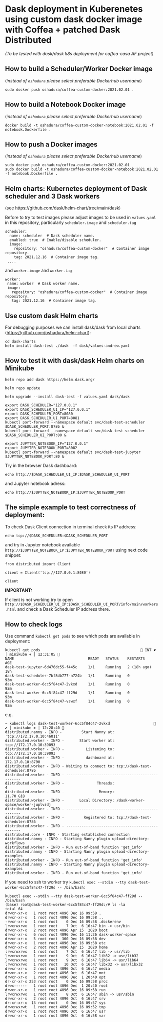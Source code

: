 # Dask deployment in Kuberenetes using custom dask docker image with Coffea + patched Dask Distributed
_(To be tested with dask/dask k8s deployment for coffea-casa AF project)_


## How to build a Scheduler/Worker Docker image

(_instead of `oshadura` please select preferable Dockerhub username_)

```
sudo docker push oshadura/coffea-custom-docker:2021.02.01 .
```

## How to build a Notebook Docker image

(_instead of `oshadura` please select preferable Dockerhub username_)

```
docker build -t oshadura/coffea-custom-docker-notebook:2021.02.01 -f notebook.Dockerfile .
```

## How to push a Docker images

(_instead of `oshadura` please select preferable Dockerhub username_)

```
sudo docker push oshadura/coffea-custom-docker:2021.02.01
sudo docker build -t oshadura/coffea-custom-docker-notebook:2021.02.01 -f notebook.Dockerfile .
```

## Helm charts: Kubernetes deployment of Dask scheduler and 3 Dask workers

(see https://github.com/dask/helm-chart/tree/main/dask)

Before to try to test images please adjust images to be used in `values.yaml` in this repository, particularly `scheduler.image` and `scheduler.tag`

```
scheduler:
  name: scheduler  # Dask scheduler name.
  enabled: true  # Enable/disable scheduler.
  image:
    repository: "oshadura/coffea-custom-docker"  # Container image repository.
    tag: 2021.12.16  # Container image tag.
 ....
 ```
 
 and `worker.image` and `worker.tag`
 
 ```
 worker:
  name: worker  # Dask worker name.
  image:
    repository: "oshadura/coffea-custom-docker"  # Container image repository.
    tag: 2021.12.16  # Container image tag.
 ```
 
## Use custom dask Helm charts

For debugging purposes we can install dask/dask from local charts (https://github.com/oshadura/helm-chart):

```
cd dask-charts
helm install dask-test ./dask  -f dask/values-andrew.yaml

```
 
## How to test it with dask/dask Helm charts on Minikube 

```
helm repo add dask https://helm.dask.org/

helm repo update

helm upgrade --install dask-test -f values.yaml dask/dask

export DASK_SCHEDULER="127.0.0.1"
export DASK_SCHEDULER_UI_IP="127.0.0.1"
export DASK_SCHEDULER_PORT=8080
export DASK_SCHEDULER_UI_PORT=8081
kubectl port-forward --namespace default svc/dask-test-scheduler $DASK_SCHEDULER_PORT:8786 &
kubectl port-forward --namespace default svc/dask-test-scheduler $DASK_SCHEDULER_UI_PORT:80 &

export JUPYTER_NOTEBOOK_IP="127.0.0.1"
export JUPYTER_NOTEBOOK_PORT=8082
kubectl port-forward --namespace default svc/dask-test-jupyter $JUPYTER_NOTEBOOK_PORT:80 &
```

Try in the browser Dask dashboard:
```
echo http://$DASK_SCHEDULER_UI_IP:$DASK_SCHEDULER_UI_PORT
```
and  Jupyter notebook adress:
```
echo http://$JUPYTER_NOTEBOOK_IP:$JUPYTER_NOTEBOOK_PORT
```

## The simple example to test correctness of deployment:

To check Dask Client connection in terminal check its IP address:
```
echo tcp://$DASK_SCHEDULER:$DASK_SCHEDULER_PORT
```
and try in Jupyter notebook available `http://$JUPYTER_NOTEBOOK_IP:$JUPYTER_NOTEBOOK_PORT` using next code snippet:

```
from distributed import Client

client = Client('tcp://127.0.0.1:8080')

client
```

__IMPORTANT:__

If client is not working try to open `http://$DASK_SCHEDULER_UI_IP:$DASK_SCHEDULER_UI_PORT/info/main/workers.html` and check a Dask Scheduler IP address there.

## How to check logs

Use command `kubectl get pods` to see which pods are available in deployment:

```
kubectl get pods                                               INT ✘ │ minikube ⎈ │ 12:31:05 
NAME                                  READY   STATUS    RESTARTS      AGE
dask-test-jupyter-6d476dc55-f445c     1/1     Running   2 (18h ago)   18h
dask-test-scheduler-7bf8db777-n724b   1/1     Running   0             93m
dask-test-worker-6cc5f84c47-2vkxd     1/1     Running   0             92m
dask-test-worker-6cc5f84c47-ff29d     1/1     Running   0             93m
dask-test-worker-6cc5f84c47-vswxf     1/1     Running   0             92m
```
e.g.

```
~ kubectl logs dask-test-worker-6cc5f84c47-2vkxd                     ✔ │ minikube ⎈ │ 12:28:40 
distributed.nanny - INFO -         Start Nanny at: 'tcp://172.17.0.10:46011'
distributed.worker - INFO -       Start worker at:    tcp://172.17.0.10:39093
distributed.worker - INFO -          Listening to:    tcp://172.17.0.10:39093
distributed.worker - INFO -          dashboard at:           172.17.0.10:8790
distributed.worker - INFO - Waiting to connect to: tcp://dask-test-scheduler:8786
distributed.worker - INFO - -------------------------------------------------
distributed.worker - INFO -               Threads:                          4
distributed.worker - INFO -                Memory:                  11.70 GiB
distributed.worker - INFO -       Local Directory: /dask-worker-space/worker-juplvzdj
distributed.worker - INFO - -------------------------------------------------
distributed.worker - INFO -         Registered to: tcp://dask-test-scheduler:8786
distributed.worker - INFO - -------------------------------------------------
distributed.core - INFO - Starting established connection
distributed.nanny - INFO - Starting Nanny plugin upload-directory-workflows
distributed.worker - INFO - Run out-of-band function 'get_info'
distributed.nanny - INFO - Starting Nanny plugin upload-directory-examples
distributed.worker - INFO - Run out-of-band function 'get_info'
distributed.nanny - INFO - Starting Nanny plugin upload-directory-examples
distributed.worker - INFO - Run out-of-band function 'get_info'
```
If you need to ssh to worker try `kubectl exec --stdin --tty dask-test-worker-6cc5f84c47-ff29d -- /bin/bash`:
```
kubectl exec --stdin --tty dask-test-worker-6cc5f84c47-ff29d -- /bin/bash
(base) root@dask-test-worker-6cc5f84c47-ff29d:/# ls -la
total 64
drwxr-xr-x   1 root root 4096 Dec 16 09:58 .
drwxr-xr-x   1 root root 4096 Dec 16 09:58 ..
-rwxr-xr-x   1 root root    0 Dec 16 09:58 .dockerenv
lrwxrwxrwx   1 root root    7 Oct  6 16:47 bin -> usr/bin
drwxr-xr-x   2 root root 4096 Apr 15  2020 boot
drwxr-xr-x   6 root root 4096 Dec 16 11:26 dask-worker-space
drwxr-xr-x   5 root root  360 Dec 16 09:58 dev
drwxr-xr-x   1 root root 4096 Dec 16 09:58 etc
drwxr-xr-x   2 root root 4096 Apr 15  2020 home
lrwxrwxrwx   1 root root    7 Oct  6 16:47 lib -> usr/lib
lrwxrwxrwx   1 root root    9 Oct  6 16:47 lib32 -> usr/lib32
lrwxrwxrwx   1 root root    9 Oct  6 16:47 lib64 -> usr/lib64
lrwxrwxrwx   1 root root   10 Oct  6 16:47 libx32 -> usr/libx32
drwxr-xr-x   2 root root 4096 Oct  6 16:47 media
drwxr-xr-x   2 root root 4096 Oct  6 16:47 mnt
drwxr-xr-x   1 root root 4096 Dec  1 20:40 opt
dr-xr-xr-x 253 root root    0 Dec 16 09:58 proc
drwx------   1 root root 4096 Dec  1 20:40 root
drwxr-xr-x   1 root root 4096 Dec 16 09:58 run
lrwxrwxrwx   1 root root    8 Oct  6 16:47 sbin -> usr/sbin
drwxr-xr-x   2 root root 4096 Oct  6 16:47 srv
dr-xr-xr-x  13 root root    0 Dec 16 09:57 sys
drwxrwxrwt   1 root root 4096 Dec 16 09:52 tmp
drwxr-xr-x   1 root root 4096 Oct  6 16:47 usr
drwxr-xr-x   1 root root 4096 Oct  6 16:58 var
```
